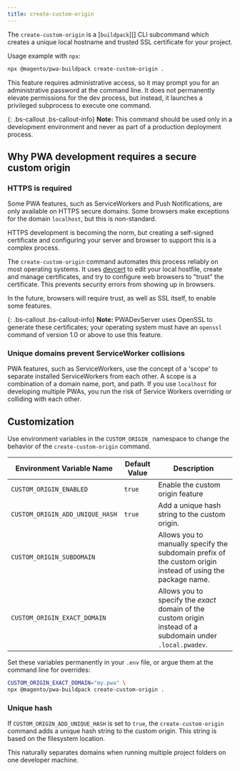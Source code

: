 ```yaml
---
title: create-custom-origin
---
```


The `create-custom-origin` is a [`buildpack`][] CLI subcommand which creates a unique local hostname and trusted SSL certificate for your project.

Usage example with `npx`:

```sh
npx @magento/pwa-buildpack create-custom-origin .
```

This feature requires administrative access, so
it may prompt you for an administrative password at the command line.
It does not permanently elevate permissions for the dev process, but
instead, it launches a privileged subprocess to execute one command.

{: .bs-callout .bs-callout-info}
**Note:**
This command should be used only in a development environment and never as part of a production deployment process.

## Why PWA development requires a secure custom origin

### HTTPS is required

Some PWA features, such as ServiceWorkers and Push Notifications, are only available on HTTPS secure domains.
Some browsers make exceptions for the domain `localhost`, but this is non-standard.

HTTPS development is becoming the norm, but
creating a self-signed certificate and configuring your server and browser to support this is a complex process.

The `create-custom-origin` command automates this process reliably on most operating systems.
It uses [devcert][] to edit your local hostfile, create and manage certificates, and try to configure web browsers to "trust" the certificate.
This prevents security errors from showing up in browsers.

In the future, browsers will require trust, as well as SSL itself, to enable some features.

{: .bs-callout .bs-callout-info}
**Note:**
PWADevServer uses OpenSSL to generate these certificates; your operating system must have an `openssl` command of version 1.0 or above to use this feature.

### Unique domains prevent ServiceWorker collisions

PWA features, such as ServiceWorkers, use the concept of a 'scope' to separate installed ServiceWorkers from each other.
A scope is a combination of a domain name, port, and path.
If you use `localhost` for developing multiple PWAs, you run the risk of Service Workers overriding or colliding with each other.

## Customization

Use environment variables in the `CUSTOM_ORIGIN_` namespace to change the behavior of the `create-custom-origin` command.

| Environment Variable Name | Default Value | Description |
| --- | --- | --- |
| `CUSTOM_ORIGIN_ENABLED` | `true` | Enable the custom origin feature |
| `CUSTOM_ORIGIN_ADD_UNIQUE_HASH` | `true` | Add a unique hash string to the custom origin. |
| `CUSTOM_ORIGIN_SUBDOMAIN` | | Allows you to manually specify the subdomain prefix of the custom origin instead of using the package name. |
| `CUSTOM_ORIGIN_EXACT_DOMAIN` | | Allows you to specify the _exact_ domain of the custom origin instead of a subdomain under `.local.pwadev`. |

Set these variables permanently in your `.env` file, or argue them at the command line for overrides:

```sh
CUSTOM_ORIGIN_EXACT_DOMAIN="my.pwa" \
npx @magento/pwa-buildpack create-custom-origin .
```

### Unique hash

If `CUSTOM_ORIGIN_ADD_UNIQUE_HASH` is set to `true`, the `create-custom-origin` command adds a unique hash string to the custom origin.
This string is based on the filesystem location.

This naturally separates domains when running multiple project folders on one developer machine.

[devcert]: https://github.com/davewasmer/devcert

